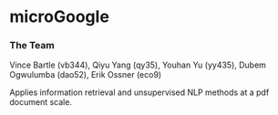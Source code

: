 # microGoogle

### The Team
Vince Bartle (vb344), Qiyu Yang (qy35), Youhan Yu (yy435), Dubem Ogwulumba (dao52), Erik Ossner (eco9)

Applies information retrieval and unsupervised NLP methods at a pdf document scale. 
